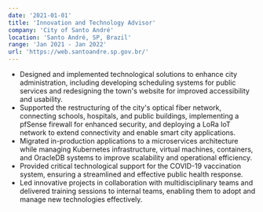 ```yaml
---
date: '2021-01-01'
title: 'Innovation and Technology Advisor'
company: 'City of Santo André'
location: 'Santo André, SP, Brazil'
range: 'Jan 2021 - Jan 2022'
url: 'https://web.santoandre.sp.gov.br/'
---
```


- Designed and implemented technological solutions to enhance city administration, including developing scheduling systems for public services and redesigning the town's website for improved accessibility and usability.
- Supported the restructuring of the city's optical fiber network, connecting schools, hospitals, and public buildings, implementing a pfSense firewall for enhanced security, and deploying a LoRa IoT network to extend connectivity and enable smart city applications.
- Migrated in-production applications to a microservices architecture while managing Kubernetes infrastructure, virtual machines, containers, and OracleDB systems to improve scalability and operational efficiency.
- Provided critical technological support for the COVID-19 vaccination system, ensuring a streamlined and effective public health response.
- Led innovative projects in collaboration with multidisciplinary teams and delivered training sessions to internal teams, enabling them to adopt and manage new technologies effectively.
